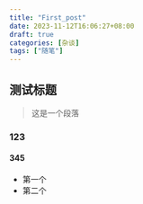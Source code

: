 ```yaml
---
title: "First_post"
date: 2023-11-12T16:06:27+08:00
draft: true
categories: [杂谈]
tags: ["随笔"]
---
```


## 测试标题
> 这是一个段落

### 123
#### 345

* 第一个
* 第二个